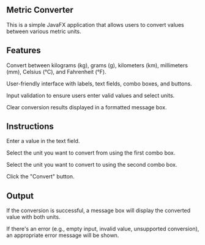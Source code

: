 ## Metric Converter

This is a simple JavaFX application that allows users to convert values between various metric units.

## Features

Convert between kilograms (kg), grams (g), kilometers (km), millimeters (mm), Celsius (°C), and Fahrenheit (°F).

User-friendly interface with labels, text fields, combo boxes, and buttons.

Input validation to ensure users enter valid values and select units.

Clear conversion results displayed in a formatted message box.

## Instructions

Enter a value in the text field.

Select the unit you want to convert from using the first combo box.

Select the unit you want to convert to using the second combo box.

Click the "Convert" button.

## Output

If the conversion is successful, a message box will display the converted value with both units.

If there's an error (e.g., empty input, invalid value, unsupported conversion), an appropriate error message will be shown.
